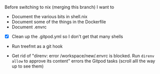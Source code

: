 Before switching to nix (merging this branch) I want to

- Document the various bits in shell.nix
- Document some of the things in the Dockerfile
- Document .envrc
- [x] Clean up the .gitpod.yml so I don't get that many shells
- Run treefmt as a git hook

- Get rid of "direnv: error /workspace/new/.envrc is blocked. Run `direnv allow` to approve its content" errors the Gitpod tasks (scroll alll the way up to see them)
